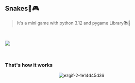 ## Snakes🐍🎮

> It's a mini game with python 3.12 and pygame Library📚🐍
>
> 

<br>
<p align="left">
  <a href="https://skillicons.dev">
    <img src="https://skillicons.dev/icons?i=pycharm,python" />
  </a>
</p>
  </a>
</p>

<br>

### That's how it works
<div align="center">
  
  ![ezgif-2-1e14d45d36](https://github.com/user-attachments/assets/dfceb3fa-0f20-4e6c-9df5-c6cbb48e50d1)
</div>


